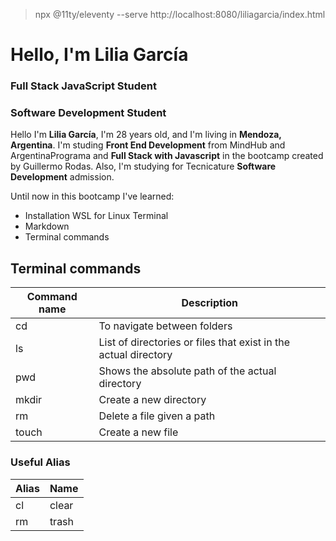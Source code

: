> npx @11ty/eleventy --serve
> http://localhost:8080/liliagarcia/index.html
# Hello, I'm Lilia García
### Full Stack JavaScript Student
### Software Development Student

Hello I'm **Lilia García**, I'm 28 years old, and I'm living in **Mendoza, Argentina**.
I'm studing **Front End Development** from MindHub and ArgentinaPrograma and **Full Stack with Javascript** in the bootcamp created by Guillermo Rodas.
Also, I'm studying for Tecnicature **Software Development** admission.

Until now in this bootcamp I've learned:
- Installation WSL for Linux Terminal
- Markdown
- Terminal commands

## Terminal commands

| Command name | Description |
| ------ | ------ |
| cd | To navigate between folders |
| ls | List of directories or files that exist in the actual directory |
| pwd | Shows the absolute path of the actual directory |
| mkdir | Create a new directory |
| rm | Delete a file given a path |
| touch | Create a new file |

### Useful Alias

| Alias | Name |
| ------ | ------ |
| cl | clear |
| rm | trash |
